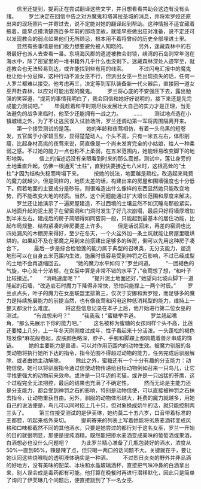 　　信里还提到，提莉正在尝试翻译这些文字，并且想看看共助会这边有没有头绪。
　　罗兰决定在回信中告之对方魔鬼和塔其拉圣城的消息，并将索罗娅还原出来的现场照片一并寄过去，说不定能对她的翻译起到帮助。这种情报不适宜藏着掖着，能早点摸清楚四百多年前的那场变故，就能早些做出应对准备，说不定还可以发现教会的弱点如果他们无所顾忌，根本用不着将曾经的历史全部埋进土里。
　　显然有些事情是他们极力想要避免被人知晓的。
　　另外，迷藏森林中的石塔最好也派人去查看一番。东境海风郡的遗迹被教会封锁，峡湾的石岛则常年泡在海水中，除了密室里的一堆书籍外几乎什么也没剩下。迷藏森林深处人迹罕至，就连教会也无法轻易到达，或许能找到些有用的线索。
　　不过闪电汇报中的魔鬼也让他十分忌惮，这种行动不派女巫不行，但派出女巫一旦出现损失的话，任何一人罗兰都难以接受。他考虑再三，决定等到军队装备新一代火器后，直接同一道女巫开赴森林，以应对可能出现的魔鬼。
　　罗兰将心底的不安强压下去，露出勉强的笑容道，“提莉的事情我明白了，我会回信和她好好说明的，接下来还是先完成能力测试吧。”
　　毕竟趁着和平时期尽快发展壮大自己的实力才是正理，当无法避免的战争来临时，他至少还能拥有一战之力。
　　……
　　测试地点选在小镇城墙之外，为了不让逃民误入试验场所，罗兰还调动第一军将周围隔离开来。
　　第一个接受测试的是莲。
　　她的年龄和夜莺相仿，有着一头乌黑的短卷发，五官属于小家碧玉型，显得楚楚动人。个头不高，只有一米五左右，体形削瘦，比起身材高挑的夜莺来说，简直像是一个尚未发育完全的小姑娘，给人一种柔弱之感。不过她的能力一点也称不上柔弱，在五米范围内，她能轻易改变脚下的地形地势。
　　信上的描述远没有亲眼看到时来的那么震撼，测试中，莲让身旁的土地垂直升起，仿佛一根通天“土柱”，直到快要接近七八米时，这根高耸的“土柱”才因为结构失稳而垮塌下来。
　　按她的说法，地面越是疏松，改造起来耗费的魔力就越少。但是同样的，地质太差的话，构建出来的房屋和围墙强度也十分低下。假若地面的主要成分是砂砾，则很难造出什么像样的东西显然她只能改变地势，而不能改变大地的材质。当然，这个问题能通过扩大增长范围和厚度来解决。
　　罗兰还让她演示了一遍房屋建造，不过西境的土壤显然不如沉睡岛那般紧实，从地面升起的泥土房子在留窗洞和门洞时发生了好几次崩塌，最后只好将墙厚增加到半米左右。建成后的房子简陋得如同窑洞一般，只能起到最基本的居住功能，比起布局规整、结构紧凑的砖房要差上许多。
　　但是话说回来，再差的窑洞也比四处漏风的木棚房来得好，至少在冬天，一个火盆外加一条土炕就能让房屋里暖烘烘的。如果赶不及在邪魔之月到来前搭建出足够多的砖房，倒可以先用这种房子凑合下。
　　最后一步是综合检验莲的能力属于典型的召唤类，无分支能力，塑造地形可以在自身五米范围内生效，施展时很容易受到神罚之石影响，不过已经成型的土地不会再退缩回去。
　　“她的魔力水平如何？”罗兰问道。
　　“一团褐色的气旋，中心处十分浓郁，在女巫中算是非常不错的水平了，”夜莺想了想，“和叶子比较接近。”
　　“消耗速度呢？”
　　“提升泥土地面还好，”她望向北坡山脚下一道隆起的石墙，“改造岩石时魔力下降得非常快，恐怕只能撑上一两个时辰。”
　　罗兰点点头，叶子的魔力在女巫联盟里排第三，仅次于安娜和索罗娅，而足够多的魔力是持续施展能力的前提当然，也有像夜莺和闪电这种低消耗型的能力，维持上一整天都没什么难度。
　　将这些信息记录在本子上后，他开始进行第二位女巫的测试。
　　“有谁想来吗？”
　　“我我我！”蜜糖举手道。
　　罗兰翘起嘴角，“那么先展示下你的能力吧。”
　　这名被称为蜜糖的女孩同样个头不高，比莲还要矮上几分，上一年冬天刚刚度过成年，性子看起来十分活泼。一头蓬松的褐色短发像*麻花般卷起，皮肤颜色略深，脖子、手腕和脚踝上都佩戴着兽牙串成的饰链。
　　她的主要能力是兽语，可以对作用范围内的动物生效。被魔力驯服的各类动物将执行她所下达的指令，指令范围不得超过动物的能力，任务完成后驯服解除，或者由她主动解除。
　　除此之外，蜜糖还有一个十分有趣的分支能力：动物信使。她可以将驯服指令通过信使动物传递给目标动物例如召来一只鸟儿，让它寻找更强大的动物前来效命。或许是一只年迈的老猫，或许是一只凶猛的苍鹰，这个过程完全无法把控，最后的结果也充满了不确定性。
　　然而无论是主能力还是分支能力，都会受到神罚之石的影响，特别是动物信使，可以直接被神罚之石抹去指令，让动物重获自由。另外，驯服的动物体形越大，耗费的魔力就越多，用她自己的说法便是，鸟儿可以同时招上几十只，但对象换成奶牛的话，就只能控制两三头了。
　　第三位接受测试的是伊芙琳，她约莫二十五六岁，口音带着标准的王都腔，听起来格外亲切。
　　提莉寄来的列表上写着她能将劣质麦酒转变成风格和口味都截然不同的其他酒水，只要是她尝过的都行对于这名女巫，罗兰一开始的目的就很明显，那便是提纯酒精。既然能把掺水麦酒变成美味的葡萄酒或果酒，白酒想必也没什么问题吧？
　　为此罗兰精心准备了几瓶包装好的酒水，浓度从50%一直到95%，辣是辣了点，但只喝一两口的话问题不大。关键就在于，要让她认同这些烧喉咙的透明液体确实是一种酒。
　　不过烈日炎炎的野外并非品酒的好地方，没有美味的配菜、冰块和水晶玻璃酒杯，直接把气味冲鼻的白酒拿出来，别人误会成是毒药都有可能。他打算在晚餐时再进行潜移默化，因此只是简单了询问了伊芙琳几个问题后，便直接跳到了下一名女巫.